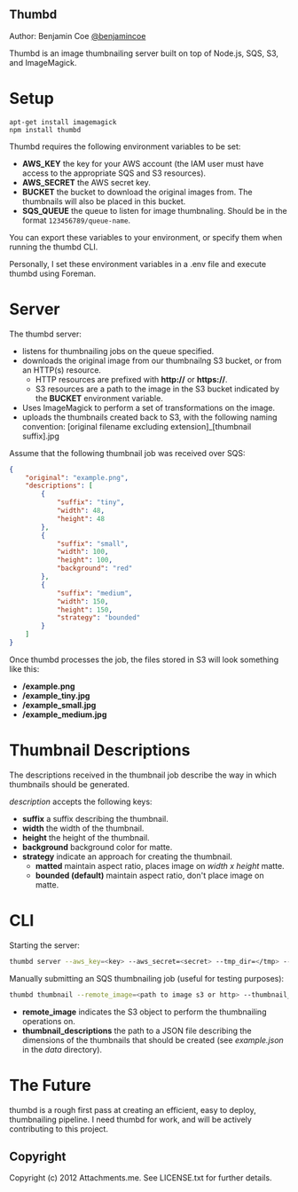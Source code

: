 Thumbd
------

Author: Benjamin Coe [@benjamincoe](https://twitter.com/benjamincoe)

Thumbd is an image thumbnailing server built on top of Node.js, SQS, S3, and ImageMagick.

Setup
=====

```
apt-get install imagemagick
npm install thumbd
```

Thumbd requires the following environment variables to be set:

* **AWS_KEY** the key for your AWS account (the IAM user must have access to the appropriate SQS and S3 resources).
* **AWS_SECRET** the AWS secret key.
* **BUCKET** the bucket to download the original images from. The thumbnails will also be placed in this bucket.
* **SQS_QUEUE** the queue to listen for image thumbnaling. Should be in the format `123456789/queue-name`.

You can export these variables to your environment, or specify them when running the thumbd CLI.

Personally, I set these environment variables in a .env file and execute thumbd using Foreman.

Server
======

The thumbd server:

* listens for thumbnailing jobs on the queue specified.
* downloads the original image from our thumbnailng S3 bucket, or from an HTTP(s) resource.
  * HTTP resources are prefixed with __http://__ or __https://__.
  * S3 resources are a path to the image in the S3 bucket indicated by the __BUCKET__ environment variable.
* Uses ImageMagick to perform a set of transformations on the image.
* uploads the thumbnails created back to S3, with the following naming convention: [original filename excluding extension]\_[thumbnail suffix].jpg
	
Assume that the following thumbnail job was received over SQS:

```json
{
	"original": "example.png",
	"descriptions": [
		{
			"suffix": "tiny",
			"width": 48,
			"height": 48
		},
		{
			"suffix": "small",
			"width": 100,
			"height": 100,
			"background": "red"
		},
		{
			"suffix": "medium",
			"width": 150,
			"height": 150,
			"strategy": "bounded"
		}
	]
}
```

Once thumbd processes the job, the files stored in S3 will look something like this:

* **/example.png**
* **/example\_tiny.jpg**
* **/example\_small.jpg**
* **/example\_medium.jpg**

Thumbnail Descriptions
======================

The descriptions received in the thumbnail job describe the way in which thumbnails should be generated.

_description_ accepts the following keys:

* **suffix** a suffix describing the thumbnail.
* **width** the width of the thumbnail.
* **height** the height of the thumbnail.
* **background** background color for matte.
* **strategy** indicate an approach for creating the thumbnail.
  * **matted** maintain aspect ratio, places image on _width x height_ matte.
  * **bounded (default)** maintain aspect ratio, don't place image on matte.

CLI
===

Starting the server:

```bash
thumbd server --aws_key=<key> --aws_secret=<secret> --tmp_dir=</tmp> --sqs_queue=<sqs queue name> --bucket=<s3 thumbnail bucket>
```

Manually submitting an SQS thumbnailing job (useful for testing purposes):

```bash
thumbd thumbnail --remote_image=<path to image s3 or http> --thumbnail_descriptions=<path to thumbnail description JSON file> --aws_key=<key> --aws_secret=<secret> --sqs_queue=<sqs queue name>
```

* **remote_image** indicates the S3 object to perform the thumbnailing operations on.
* **thumbnail_descriptions** the path to a JSON file describing the dimensions of the thumbnails that should be created (see _example.json_ in the _data_ directory).

The Future
==========

thumbd is a rough first pass at creating an efficient, easy to deploy, thumbnailing pipeline. I need thumbd for work, and will be actively contributing to this project.

Copyright
---------

Copyright (c) 2012 Attachments.me. See LICENSE.txt for further details.